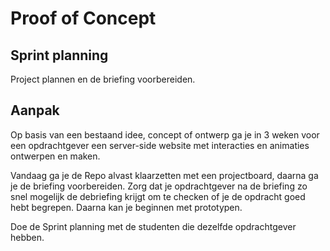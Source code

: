 # Proof of Concept

## Sprint planning

Project plannen en de briefing voorbereiden.

## Aanpak

Op basis van een bestaand idee, concept of ontwerp ga je in 3 weken voor een opdrachtgever een server-side website met interacties en animaties ontwerpen en maken.

Vandaag ga je de Repo alvast klaarzetten met een projectboard, daarna ga je de briefing voorbereiden. Zorg dat je opdrachtgever na de briefing zo snel mogelijk de debriefing krijgt om te checken of je de opdracht goed hebt begrepen. Daarna kan je beginnen met prototypen.

Doe de Sprint planning met de studenten die dezelfde opdrachtgever hebben.

<!--
RAPPE principes laten terugkomen. (dit zijn ook de belangrijke principes voor het assessment - methodisch handelen)
Practica en challenges zelf laten invullen.
Studenten zelf een planning laten maken van wat je elke vrijdag af moet/wil hebben
Briefing voorbereiden en meteen debreifing (Zelfde als sprint 8)


Welke schetstechnieken kan je na de brieing inzetten? Site map met url-design, routes en data fetch, wireframes met statische en dynamische data, wireflow voor interactie en animatie,. high res in Figma responsive layouts.




wel/geen NB';s?
ma: Todo.: Zorg ervoor dat je zo snel mogelijk de debriefing opstuurt. Begin met het opzetten van je project in NodeJS en begin met je Prototype in HTML, de Styleguide en One Column Layout
wo: ⁠N.B.: Je hebt een prototype-in-html en een styleguide nodig om aan deze workshop deel te nemen!
vrij: ⁠N.B.: Je hebt een werkende eerste versie nodig van je prorotype om aan deze workshop deel te nemen!
di:
wo: ⁠N.B.: Je hebt een eerste basic versie van jouw interactie nodig om deel te nemen aan de workshop
vrij: ⁠N.B.: Je hebt een beta versie van je (User Generated Content, PE, interactieve) website nodig om deel te nemen aan de workshop.
ma: ⁠N.B.: Je hebt de beta versie van jouw website nodig om deel te nemen aan de workshop.
wo: ⁠N.B.: Je hebt de refactored versie van jouw website nodig om deel te nemen aan de workshop.



-->



<!--
### Analyseren
In de analysefase inventariseer je wat er moet gebeuren om een taak uit te voeren. 

Bijvoorbeeld: grip krijgen op een taak door het voeren van een gesprek met jouw opdrachtgever, schrijven van een debriefing, inventarisatie van bestaande informatie, interface audit, interface inventory, planning, maken van een todo lijst en bepalen van definitions of done.


#### Briefing en Debriefing
De debriefing is noodzakelijk voor de opdrachtgever om na te gaan of duidelijk is overgekomen wat hij voor ogen had. Maar ook voor jou en je team om te controleren of je alles goed hebt begrepen en geconcretiseerd.

Voordat je naar de briefing van de opdrachtgever gaat bereid je je voor op het gesprek zodat je weet welke vragen je moet stellen. Na de briefing stuur je de opdrachtgever een debriefing waarin je in eigen woorden opschrijft wat jij denkt dat de opdracht inhoudt.

In de deeltaak [The Cient - Briefing/Debriefing](https://github.com/fdnd-task/the-client-briefing-debriefing/) staat hoe je je goed kan voorbreiden op de briefing. 


### Ontwerpen
In de ontwerpfase neem je ontwerpbeslissingen en zorg je dat je precies weet wat je moet gaan bouwen. 

Bijvoorbeeld: het maken van idee-schetsen, wireframes en wireflows tekenen, labels bepalen, responsive layout uitwerken, breakpoints bepalen en breakdowns maken voor onderzoek naar semantische HTML elementen die je nodig hebt, hoe je de layout in CSS zou kunnen maken en welke JS en CSS je nodig hebt voor interacties en animaties.

### Bouwen
In de bouwfase realiseer je de beslissingen uit de ontwerpfase. 

Bijvoorbeeld: toepassen van HTML, CSS en JS, werken volgens conventies en best practices, toegankelijke code schrijven en mobile first toepassen.


### Integreren
In de integratiefase voer je de aanpassingen door zodat iedereen ze kan zien. 

Bijvoorbeeld: het comitten en pushen van code en publiceren met behulp van Github Pages.

### Testen
In de testfase controleer je of jouw aanpassingen werken zoals bedoeld en pas je zo nodig jouw ontwerp of de code aan om te beantwoorden aan jouw bevindingen. 

Bijvoorbeeld: uitvoeren van code/design reviews, user tests met gebruikers, toegankelijkheid testen met lighthouse en handmatige tests, je bevindingen documenteren en bepalen of je nog een iteratie maakt.
-->

